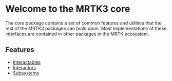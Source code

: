 # Welcome to the MRTK3 core

The core package contains a set of common features and utilities that the rest of the MRTK3 packages can build upon.  Most implementations of these interfaces are contained in other packages in the MRTK ecosystem.

## Features

* [Interactables](..\..\..\mrtk3-overview\architecture\interactables.md)
* [Interactors](..\..\..\mrtk3-overview\architecture\interactors.md)
* [Subsystems](..\..\..\mrtk3-overview\architecture\subsystems.md)
